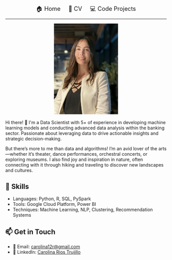 <nav style="text-align: center; font-size: 18px;">
  <a href="index.md" style="margin: 10px; text-decoration: none;">🏠 Home</a>
  <a href="cv.md" style="margin: 10px; text-decoration: none;">📄 CV</a>
  <a href="projects.md" style="margin: 10px; text-decoration: none;">💻 Code Projects</a>
</nav>
<hr>

<div style="text-align: center;">
    <img src="https://raw.githubusercontent.com/carolinart/Carolina-Rios-Trujillo/main/assets/images/WhatsApp Image 2025-01-17 at 5.27.33 PM.jpeg" width="200">
</div>


Hi there! 👋 I'm a Data Scientist with 5+ of experience in developing machine learning models and conducting advanced
data analysis within the banking sector. Passionate about leveraging data to drive actionable insights and strategic
decision-making. 

But there’s more to me than data and algorithms! I’m an avid lover of the arts—whether it’s theater, dance performances, orchestral concerts, or exploring museums. I also find joy and inspiration in nature, often connecting with it through hiking and traveling to discover new landscapes and cultures.

## 🔧 Skills
- Languages: Python, R, SQL, PySpark
- Tools: Google Cloud Platform, Power BI
- Techniques: Machine Learning, NLP, Clustering, Recommendation Systems


## 📫 Get in Touch
- 📧 Email: [carolina12r@gmail.com](mailto:carolina12r@gmail.com)
- 💼 LinkedIn: [Carolina Rios Trujillo](https://linkedin.com/in/carolina-rios-trujillo)

<script>
  document.addEventListener("DOMContentLoaded", function() {
      var footer = document.querySelector("footer");
      if (footer) {
          footer.remove();  // Completely deletes the footer
      }
  });
</script>
